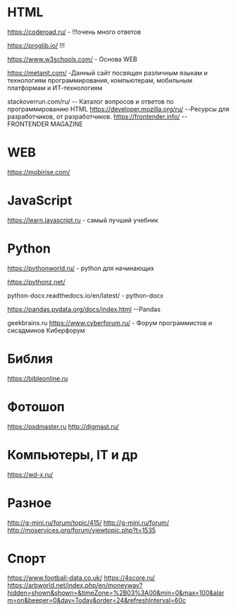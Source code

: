 HTML
============
https://coderoad.ru/ - !!!очень много ответов

https://proglib.io/ !!!

https://www.w3schools.com/ - Основа WEB

https://metanit.com/ -Данный сайт посвящен различным языкам и технологиям программирования, компьютерам, мобильным платформам и ИТ-технологиям

stackoverrun.com/ru/ -- Каталог вопросов и ответов по программированию
HTML
https://developer.mozilla.org/ru/ --Ресурсы для разработчиков, от разработчиков.
https://frontender.info/ -- FRONTENDER MAGAZINE


WEB
============
https://mobirise.com/


JavaScript
============
https://learn.javascript.ru - самый лучший учебник

Python
============
https://pythonworld.ru/ - python для начинающих

https://pythonz.net/

python-docx.readthedocs.io/en/latest/ - python-docx

https://pandas.pydata.org/docs/index.html --Pandas

geekbrains.ru
https://www.cyberforum.ru/ - Форум программистов и сисадминов Киберфорум


Библия
============
https://bibleonline.ru


Фотошоп
============
https://psdmaster.ru
http://digmast.ru/

Компьютеры, IT и др
============
https://wd-x.ru/


Разное
============
http://g-mini.ru/forum/topic/415/
http://g-mini.ru/forum/
http://moservices.org/forum/viewtopic.php?t=1535


Спорт
============
https://www.football-data.co.uk/
https://4score.ru/
https://arbworld.net/index.php/en/moneyway?hidden=shown&shown=&timeZone=%2B03%3A00&min=0&max=100&alarm=on&beeper=0&day=Today&order=24&refreshInterval=60с
